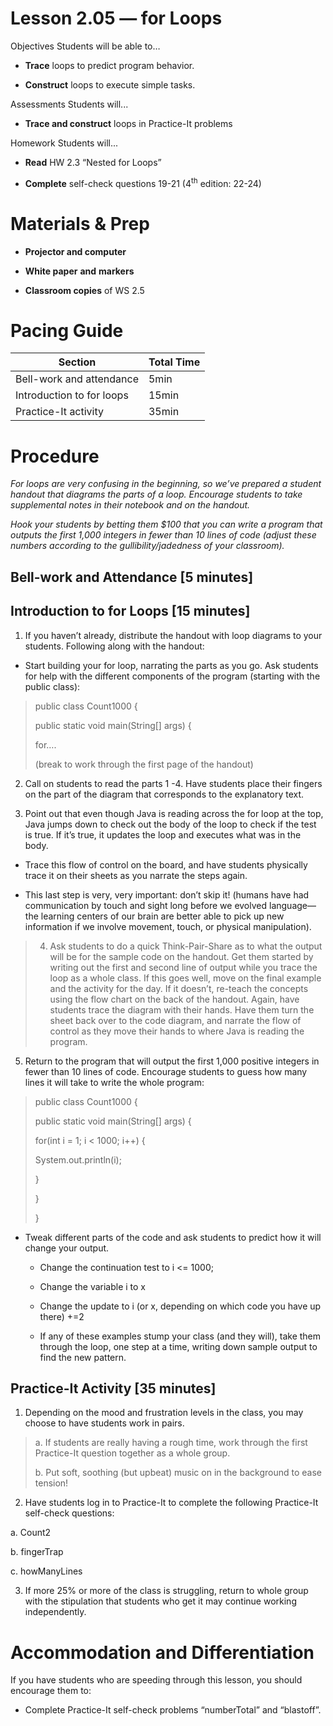 Lesson 2.05 — for Loops
====================================================================================================

Objectives Students will be able to…

-   **Trace** loops to predict program behavior.

-   **Construct** loops to execute simple tasks.

Assessments Students will...

-   **Trace and construct** loops in Practice-It problems

Homework Students will...

-   **Read** HW 2.3 “Nested for Loops”

-   **Complete** self-check questions 19-21 (4<sup>th</sup> edition: 22-24)

Materials & Prep
================

-   **Projector and computer**

-   **White paper** **and** **markers**

-   **Classroom copies** of WS 2.5

Pacing Guide
============

| Section                   | Total Time |
|---------------------------|------------|
| Bell-work and attendance  | 5min       |
| Introduction to for loops | 15min      |
| Practice-It activity      | 35min      |

Procedure
=========

*For loops are very confusing in the beginning, so we’ve prepared a student handout that diagrams the parts of a loop. Encourage students to take supplemental notes in their notebook and on the handout.*

*Hook your students by betting them $100 that you can write a program that outputs the first 1,000 integers in fewer than 10 lines of code (adjust these numbers according to the gullibility/jadedness of your classroom).*

Bell-work and Attendance \[5 minutes\]
--------------------------------------

Introduction to for Loops \[15 minutes\]
----------------------------------------

1. If you haven’t already, distribute the handout with loop diagrams to your students. Following along with the handout:

-   Start building your for loop, narrating the parts as you go. Ask students for help with the different components of the program (starting with the public class):

> public class Count1000 {
>
> public static void main(String\[\] args) {
>
> for….
>
> (break to work through the first page of the handout)

2. Call on students to read the parts 1 -4. Have students place their fingers on the part of the diagram that corresponds to the explanatory text.

3. Point out that even though Java is reading across the for loop at the top, Java jumps down to check out the body of the loop to check if the test is true. If it’s true, it updates the loop and executes what was in the body.

-   Trace this flow of control on the board, and have students physically trace it on their sheets as you narrate the steps again.

-   This last step is very, very important: don’t skip it! (humans have had communication by touch and sight long before we evolved language—the learning centers of our brain are better able to pick up new information if we involve movement, touch, or physical manipulation).

> 4. Ask students to do a quick Think-Pair-Share as to what the output will be for the sample code on the handout. Get them started by writing out the first and second line of output while you trace the loop as a whole class.
> If this goes well, move on the final example and the activity for the day. If it doesn’t, re-teach the concepts using the flow chart on the back of the handout.
> Again, have students trace the diagram with their hands. Have them turn the sheet back over to the code diagram, and narrate the flow of control as they move their hands to where Java is reading the program.

5. Return to the program that will output the first 1,000 positive integers in fewer than 10 lines of code. Encourage students to guess how many lines it will take to write the whole program:

> public class Count1000 {
>
> public static void main(String\[\] args) {
>
> for(int i = 1; i &lt; 1000; i++) {
>
> System.out.println(i);
>
> }
>
> }
>
> }

-   Tweak different parts of the code and ask students to predict how it will change your output.

    -   Change the continuation test to i &lt;= 1000;

    -   Change the variable i to x

    -   Change the update to i (or x, depending on which code you have up there) +=2

    -   If any of these examples stump your class (and they will), take them through the loop, one step at a time, writing down sample output to find the new pattern.

Practice-It Activity \[35 minutes\]
-----------------------------------

1. Depending on the mood and frustration levels in the class, you may choose to have students work in pairs.

> a. If students are really having a rough time, work through the first Practice-It question together as a whole group.
>
> b. Put soft, soothing (but upbeat) music on in the background to ease tension!

2. Have students log in to Practice-It to complete the following Practice-It self-check questions:

a. Count2

b. fingerTrap

c. howManyLines

3. If more 25% or more of the class is struggling, return to whole group with the stipulation that students who get it may continue working independently.

Accommodation and Differentiation
=================================

If you have students who are speeding through this lesson, you should encourage them to:

-   Complete Practice-It self-check problems “numberTotal” and “blastoff”.


